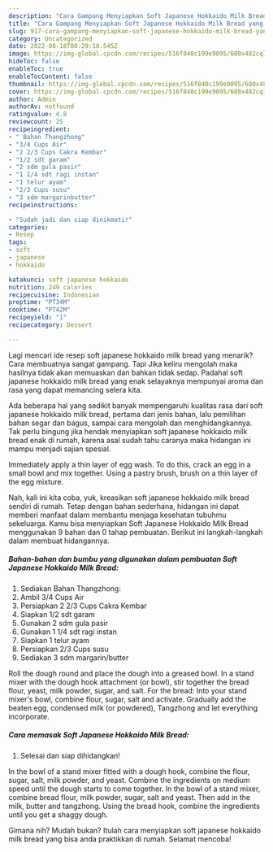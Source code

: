 ```yaml
---
description: "Cara Gampang Menyiapkan Soft Japanese Hokkaido Milk Bread yang Bikin Ngiler, Buat Buka Puasa Lezat"
title: "Cara Gampang Menyiapkan Soft Japanese Hokkaido Milk Bread yang Bikin Ngiler, Buat Buka Puasa Lezat"
slug: 917-cara-gampang-menyiapkan-soft-japanese-hokkaido-milk-bread-yang-bikin-ngiler-buat-buka-puasa-lezat
category: Uncategorized
date: 2022-08-18T00:29:18.545Z
image: https://img-global.cpcdn.com/recipes/516f840c199e9095/680x482cq70/soft-japanese-hokkaido-milk-bread-foto-resep-utama.jpg
hideToc: false
enableToc: true
enableTocContent: false
thumbnail: https://img-global.cpcdn.com/recipes/516f840c199e9095/680x482cq70/soft-japanese-hokkaido-milk-bread-foto-resep-utama.jpg
cover: https://img-global.cpcdn.com/recipes/516f840c199e9095/680x482cq70/soft-japanese-hokkaido-milk-bread-foto-resep-utama.jpg
author: Admin
authorAv: notfound
ratingvalue: 4.8
reviewcount: 25
recipeingredient:
- " Bahan Thangzhong"
- "3/4 Cups Air"
- "2 2/3 Cups Cakra Kembar"
- "1/2 sdt garam"
- "2 sdm gula pasir"
- "1 1/4 sdt ragi instan"
- "1 telur ayam"
- "2/3 Cups susu"
- "3 sdm margarinbutter"
recipeinstructions:

- "Sudah jadi dan siap dinikmati!"
categories:
- Resep
tags:
- soft
- japanese
- hokkaido

katakunci: soft japanese hokkaido 
nutrition: 249 calories
recipecuisine: Indonesian
preptime: "PT34M"
cooktime: "PT42M"
recipeyield: "1"
recipecategory: Dessert

---
```



Lagi mencari ide resep soft japanese hokkaido milk bread yang menarik? Cara membuatnya sangat gampang. Tapi Jika keliru mengolah maka hasilnya tidak akan memuaskan dan bahkan tidak sedap. Padahal soft japanese hokkaido milk bread yang enak selayaknya mempunyai aroma dan rasa yang dapat memancing selera kita.


Ada beberapa hal yang sedikit banyak mempengaruhi kualitas rasa dari soft japanese hokkaido milk bread, pertama dari jenis bahan, lalu pemilihan bahan segar dan bagus, sampai cara mengolah dan menghidangkannya. Tak perlu bingung jika hendak menyiapkan soft japanese hokkaido milk bread enak di rumah, karena asal sudah tahu caranya maka hidangan ini mampu menjadi sajian spesial.

Immediately apply a thin layer of egg wash. To do this, crack an egg in a small bowl and mix together. Using a pastry brush, brush on a thin layer of the egg mixture.


Nah, kali ini kita coba, yuk, kreasikan soft japanese hokkaido milk bread sendiri di rumah. Tetap dengan bahan sederhana, hidangan ini dapat memberi manfaat dalam membantu menjaga kesehatan tubuhmu sekeluarga. Kamu bisa menyiapkan Soft Japanese Hokkaido Milk Bread menggunakan 9 bahan dan 0 tahap pembuatan. Berikut ini langkah-langkah dalam membuat hidangannya.

<!--inarticleads1-->

##### Bahan-bahan dan bumbu yang digunakan dalam pembuatan Soft Japanese Hokkaido Milk Bread:

1. Sediakan  Bahan Thangzhong:
1. Ambil 3/4 Cups Air
1. Persiapkan 2 2/3 Cups Cakra Kembar
1. Siapkan 1/2 sdt garam
1. Gunakan 2 sdm gula pasir
1. Gunakan 1 1/4 sdt ragi instan
1. Siapkan 1 telur ayam
1. Persiapkan 2/3 Cups susu
1. Sediakan 3 sdm margarin/butter


Roll the dough round and place the dough into a greased bowl. In a stand mixer with the dough hook attachment (or bowl), stir together the bread flour, yeast, milk powder, sugar, and salt. For the bread: Into your stand mixer&#39;s bowl, combine flour, sugar, salt and activate. Gradually add the beaten egg, condensed milk (or powdered), Tangzhong and let everything incorporate. 

<!--inarticleads2-->

##### Cara memasak Soft Japanese Hokkaido Milk Bread:


1. Selesai dan siap dihidangkan!

In the bowl of a stand mixer fitted with a dough hook, combine the flour, sugar, salt, milk powder, and yeast. Combine the ingredients on medium speed until the dough starts to come together. In the bowl of a stand mixer, combine bread flour, milk powder, sugar, salt and yeast. Then add in the milk, butter and tangzhong. Using the bread hook, combine the ingredients until you get a shaggy dough. 

Gimana nih? Mudah bukan? Itulah cara menyiapkan soft japanese hokkaido milk bread yang bisa anda praktikkan di rumah. Selamat mencoba!
